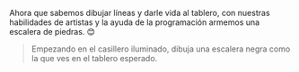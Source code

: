 <gs-toolbox toolbox-url="https://raw.githubusercontent.com/MumukiProject/mumuki-guia-gobstones-practica-primeros-programas-kids/master/assets/toolbox_1553281025747.xml"></gs-toolbox>

Ahora que sabemos dibujar líneas y darle vida al tablero, con nuestras habilidades de artistas y la ayuda de la programación armemos una escalera de piedras. :blush:

> Empezando en el casillero iluminado, dibuja una escalera negra como la que ves en el tablero esperado.